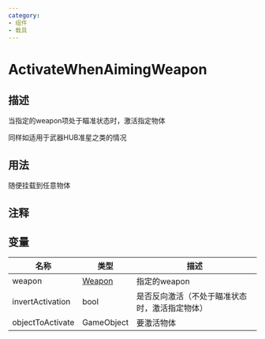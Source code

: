 ```yaml
---
category: 
- 组件
- 载具
---
```

# ActivateWhenAimingWeapon
## 描述

当指定的weapon项处于瞄准状态时，激活指定物体

同样如适用于武器HUB准星之类的情况

## 用法

随便挂载到任意物体

## 注释

## 变量
| 名称 | 类型 | 描述 |
| ----------- | ----------- | ----------- |
| weapon | [Weapon](./Weapon.md) | 指定的weapon |  
| invertActivation | bool | 是否反向激活（不处于瞄准状态时，激活指定物体） |  
| objectToActivate | GameObject | 要激活物体 |  
